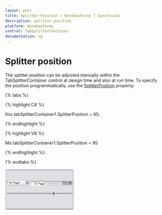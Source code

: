 ```yaml
---
layout: post
title: Splitter-Position | WindowsForms | Syncfusion
description: splitter position
platform: WindowsForms
control: TabSplitterContainer 
documentation: ug
---
```


# Splitter position

The splitter position can be adjusted manually within the TabSplitterContainer control at design time and also at run time. To specify the position programmatically, use the [SplitterPosition](https://help.syncfusion.com/cr/windowsforms/Syncfusion.Windows.Forms.Tools.TabSplitterContainer.html#Syncfusion_Windows_Forms_Tools_TabSplitterContainer_SplitterPosition) property.

{% tabs %}

{% highlight C# %}



this.tabSplitterContainer1.SplitterPosition = 95;

{% endhighlight %}

{% highlight VB %}



Me.tabSplitterContainer1.SplitterPosition = 95

{% endhighlight %}

{% endtabs %}

![Splitter position](Splitter-Position_images/Splitter-Position_img1.jpeg)



